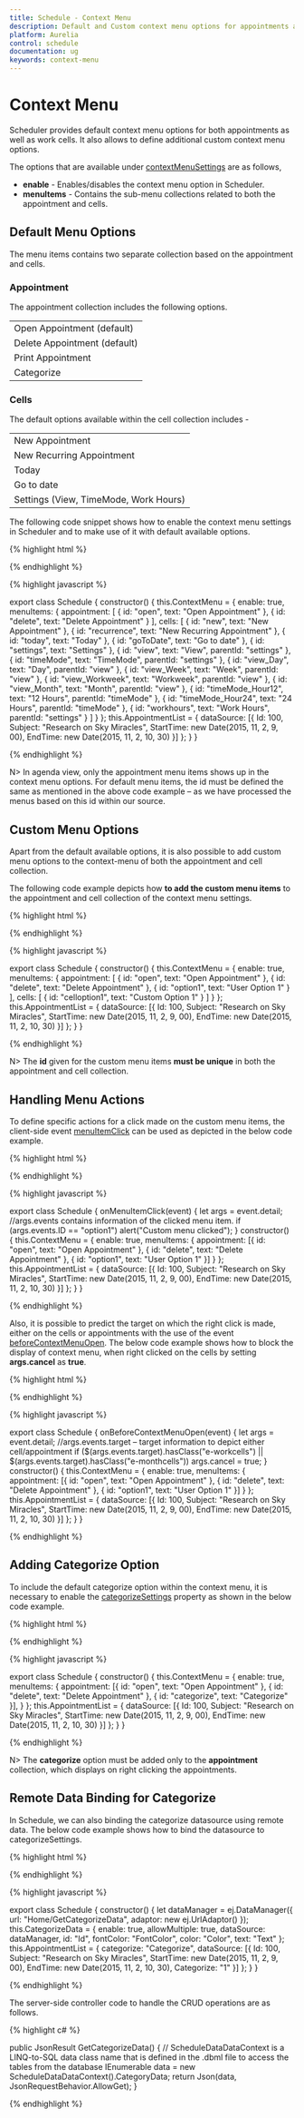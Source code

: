 ```yaml
---
title: Schedule - Context Menu	
description: Default and Custom context menu options for appointments and cells in Scheduler
platform: Aurelia
control: schedule
documentation: ug
keywords: context-menu
---
```

# Context Menu

Scheduler provides default context menu options for both appointments as well as work cells. It also allows to define additional custom context menu options.

The options that are available under [contextMenuSettings](/api/js/ejschedule#members:contextmenusettings) are as follows,

* **enable** - Enables/disables the context menu option in Scheduler.
* **menuItems** - Contains the sub-menu collections related to both the appointment and cells.

## Default Menu Options

The menu items contains two separate collection based on the appointment and cells.

### Appointment

The appointment collection includes the following options.

<table>
    <tr>
        <td>Open Appointment (default)</td>
    </tr>
    <tr>
        <td>Delete Appointment (default)</td>
    </tr>
    <tr>
        <td>Print Appointment</td>
    </tr>
    <tr>
        <td>Categorize</td>
    </tr>
</table>

### Cells

The default options available within the cell collection includes -

<table>
    <tr>
        <td>New Appointment</td>
    </tr>
    <tr>
        <td>New Recurring Appointment</td>
    </tr>
    <tr>
        <td>Today</td>
    </tr>
    <tr>
        <td>Go to date</td>
    </tr>
    <tr>
        <td>Settings (View, TimeMode, Work Hours) </td>
    </tr>
</table>

The following code snippet shows how to enable the context menu settings in Scheduler and to make use of it with default available options.

{% highlight html %}

<template>
    <div>
        <ej-schedule id="Schedule1" e-current-date="11/07/2015" e-context-menu-settings.bind="ContextMenu" e-appointment-settings.bind="AppointmentList"></ej-schedule>
    </div>
</template>

{% endhighlight %}

{% highlight javascript %}

export class Schedule {
    constructor() {
        this.ContextMenu = {
            enable: true,
            menuItems: {
                appointment: [
                    { id: "open", text: "Open Appointment" },
                    { id: "delete", text: "Delete Appointment" }
                ],
                cells: [
                    { id: "new", text: "New Appointment" },
                    { id: "recurrence", text: "New Recurring Appointment" },
                    { id: "today", text: "Today" },
                    { id: "goToDate", text: "Go to date" },
                    { id: "settings", text: "Settings" },
                    { id: "view", text: "View", parentId: "settings" },
                    { id: "timeMode", text: "TimeMode", parentId: "settings" },
                    { id: "view_Day", text: "Day", parentId: "view" },
                    { id: "view_Week", text: "Week", parentId: "view" },
                    { id: "view_Workweek", text: "Workweek", parentId: "view" },
                    { id: "view_Month", text: "Month", parentId: "view" },
                    { id: "timeMode_Hour12", text: "12 Hours", parentId: "timeMode" },
                    { id: "timeMode_Hour24", text: "24 Hours", parentId: "timeMode" },
                    { id: "workhours", text: "Work Hours", parentId: "settings" }
                ]
            }
        };
        this.AppointmentList = {
            dataSource: [{
                Id: 100,
                Subject: "Research on Sky Miracles",
                StartTime: new Date(2015, 11, 2, 9, 00),
                EndTime: new Date(2015, 11, 2, 10, 30)
            }]
        };
    }
}

{% endhighlight %}

N> In agenda view, only the appointment menu items shows up in the context menu options. For default menu items, the id must be defined the same as mentioned in the above code example – as we have processed the menus based on this id within our source.

## Custom Menu Options

Apart from the default available options, it is also possible to add custom menu options to the context-menu of both the appointment and cell collection.

The following code example depicts how **to add the custom menu items** to the appointment and cell collection of the context menu settings.

{% highlight html %}

<template>
    <div>
        <ej-schedule id="Schedule1" e-current-date="11/07/2015" e-context-menu-settings.bind="ContextMenu" e-appointment-settings.bind="AppointmentList"></ej-schedule>
    </div>
</template>

{% endhighlight %}

{% highlight javascript %}

export class Schedule {
    constructor() {
        this.ContextMenu = {
            enable: true,
            menuItems: {
                appointment: [
                    { id: "open", text: "Open Appointment" },
                    { id: "delete", text: "Delete Appointment" },
                    { id: "option1", text: "User Option 1" }
                ],
                cells: [
                    { id: "celloption1", text: "Custom Option 1" }
                ]
            }
        };
        this.AppointmentList = {
            dataSource: [{
                Id: 100,
                Subject: "Research on Sky Miracles",
                StartTime: new Date(2015, 11, 2, 9, 00),
                EndTime: new Date(2015, 11, 2, 10, 30)
            }]
        };
    }
}

{% endhighlight %}

N> The **id** given for the custom menu items **must be unique** in both the appointment and cell collection.

## Handling Menu Actions

To define specific actions for a click made on the custom menu items, the client-side event [menuItemClick](/api/js/ejschedule#events:menuitemclick) can be used as depicted in the below code example.

{% highlight html %}

<template>
    <div>
        <ej-schedule id="Schedule1" e-current-date="11/07/2015" e-context-menu-settings.bind="ContextMenu" e-appointment-settings.bind="AppointmentList" e-on-menu-item-click.trigger="onMenuItemClick($event)"></ej-schedule>
    </div>
</template>

{% endhighlight %}

{% highlight javascript %}

export class Schedule {
    onMenuItemClick(event) {
        let args = event.detail;
        //args.events contains information of the clicked menu item.
        if (args.events.ID == "option1")
            alert("Custom menu clicked");
    }
    constructor() {
        this.ContextMenu = {
            enable: true,
            menuItems: {
                appointment: [{
                    id: "open",
                    text: "Open Appointment"
                }, {
                    id: "delete",
                    text: "Delete Appointment"
                }, {
                    id: "option1",
                    text: "User Option 1"
                }]
            }
        };
        this.AppointmentList = {
            dataSource: [{
                Id: 100,
                Subject: "Research on Sky Miracles",
                StartTime: new Date(2015, 11, 2, 9, 00),
                EndTime: new Date(2015, 11, 2, 10, 30)
            }]
        };
    }
}

{% endhighlight %}

Also, it is possible to predict the target on which the right click is made, either on the cells or appointments with the use of the event [beforeContextMenuOpen](/api/js/ejschedule#events:beforecontextmenuopen). The below code example shows how to block the display of context menu, when right clicked on the cells by setting **args.cancel** as **true**.

{% highlight html %}

<template>
    <div>
        <ej-schedule id="Schedule1" e-current-date="11/07/2015" e-context-menu-settings.bind="ContextMenu" e-appointment-settings.bind="AppointmentList" e-on-before-context-menu-open.trigger="onBeforeContextMenuOpen($event)"></ej-schedule>
    </div>
</template>

{% endhighlight %}

{% highlight javascript %}

export class Schedule {
    onBeforeContextMenuOpen(event) {
        let args = event.detail;
        //args.events.target – target information to depict either cell/appointment
        if ($(args.events.target).hasClass("e-workcells") || $(args.events.target).hasClass("e-monthcells"))
            args.cancel = true;
    }
    constructor() {
        this.ContextMenu = {
            enable: true,
            menuItems: {
                appointment: [{
                    id: "open",
                    text: "Open Appointment"
                }, {
                    id: "delete",
                    text: "Delete Appointment"
                }, {
                    id: "option1",
                    text: "User Option 1"
                }]
            }
        };
        this.AppointmentList = {
            dataSource: [{
                Id: 100,
                Subject: "Research on Sky Miracles",
                StartTime: new Date(2015, 11, 2, 9, 00),
                EndTime: new Date(2015, 11, 2, 10, 30)
            }]
        };
    }
}

{% endhighlight %}

## Adding Categorize Option

To include the default categorize option within the context menu, it is necessary to enable the [categorizeSettings](/api/js/ejschedule#members:categorizesettings) property as shown in the below code example.

{% highlight html %}

<template>
    <div>
        <ej-schedule id="Schedule1" e-current-date="11/07/2015" e-context-menu-settings.bind="ContextMenu" e-appointment-settings.bind="AppointmentList"></ej-schedule>
    </div>
</template>

{% endhighlight %}

{% highlight javascript %}

export class Schedule {
    constructor() {
        this.ContextMenu = {
            enable: true,
            menuItems: {
                appointment: [{
                    id: "open",
                    text: "Open Appointment"
                }, {
                    id: "delete",
                    text: "Delete Appointment"
                }, {
                    id: "categorize",
                    text: "Categorize"
                }],
            }
        };
        this.AppointmentList = {
            dataSource: [{
                Id: 100,
                Subject: "Research on Sky Miracles",
                StartTime: new Date(2015, 11, 2, 9, 00),
                EndTime: new Date(2015, 11, 2, 10, 30)
            }]
        };
    }
}

{% endhighlight %}

N> The **categorize** option must be added only to the **appointment** collection, which displays on right clicking the appointments.

## Remote Data Binding for Categorize

In Schedule, we can also binding the categorize datasource using remote data. The below code example shows how to bind the datasource to categorizeSettings.

{% highlight html %}

<template>
    <div>
        <ej-schedule id="Schedule1" e-current-date="11/07/2015" e-categorize-settings.bind="CategorizeData" e-appointment-settings.bind="AppointmentList"></ej-schedule>
    </div>
</template>

{% endhighlight %}

{% highlight javascript %}

export class Schedule {
    constructor() {
        let dataManager = ej.DataManager({
            url: "Home/GetCategorizeData",
            adaptor: new ej.UrlAdaptor()
        });
        this.CategorizeData = {
            enable: true,
            allowMultiple: true,
            dataSource: dataManager,
            id: "Id",
            fontColor: "FontColor",
            color: "Color",
            text: "Text"
        };
        this.AppointmentList = {
            categorize: "Categorize",
            dataSource: [{
                Id: 100,
                Subject: "Research on Sky Miracles",
                StartTime: new Date(2015, 11, 2, 9, 00),
                EndTime: new Date(2015, 11, 2, 10, 30),
                Categorize: "1"
            }]
        };
    }
}

{% endhighlight %}

The server-side controller code to handle the CRUD operations are as follows.

{% highlight c# %}

public JsonResult GetCategorizeData()
{
    // ScheduleDataDataContext is a LINQ-to-SQL data class name that is defined in the .dbml file to access the tables from the database
    IEnumerable data = new ScheduleDataDataContext().CategoryData;
    return Json(data, JsonRequestBehavior.AllowGet);
}

{% endhighlight %}
